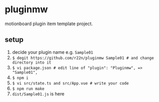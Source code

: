 # pluginmw
motionboard plugin item template project.

## setup

1. decide your plugin name e.g. `Sample01`
2. `$ degit https://github.com/r22n/pluginmw Sample01 # and change directory into it`
3. `$ vi package.json # edit line of "plugin": "Pluginmw", => "Sample01",`
4. `$ npm i`
5. `$ vi src/state.ts and src/App.vue # write your code`
6. `$ npm run make`
7. `dist/Sample01.js` is here